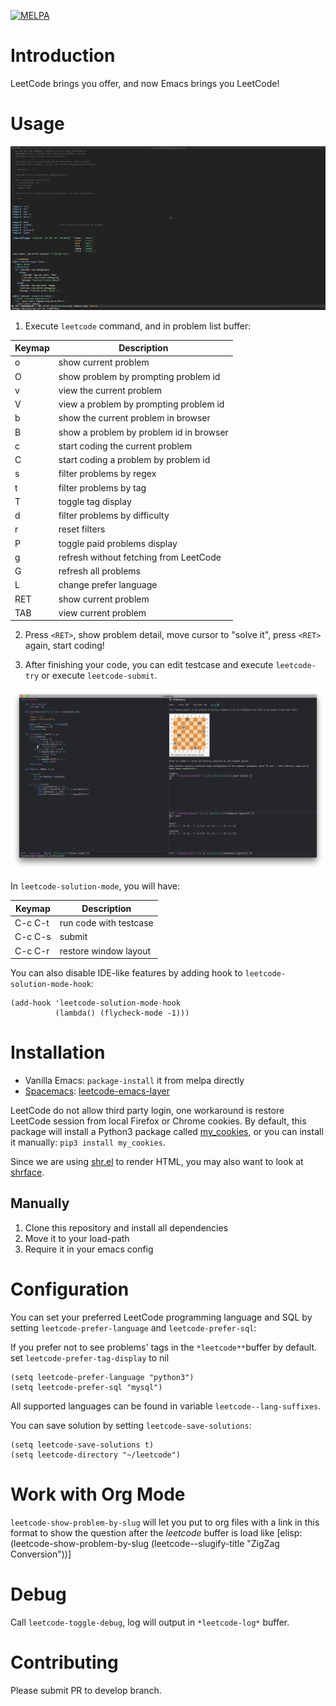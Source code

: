 [![MELPA](https://melpa.org/packages/leetcode-badge.svg)](https://melpa.org/#/leetcode)
# Introduction

LeetCode brings you offer, and now Emacs brings you LeetCode!

# Usage

![screencast](images/screencast.gif)

1. Execute `leetcode` command, and in problem list buffer:

| Keymap | Description                              |
|--------|------------------------------------------|
| o      | show current problem                     |
| O      | show problem by prompting problem id     |
| v      | view the current problem                 |
| V      | view a problem by prompting problem id   |
| b      | show the current problem in browser      |
| B      | show a problem by  problem id in browser |
| c      | start coding the current problem         |
| C      | start coding a problem by problem id     |
| s      | filter problems by regex                 |
| t      | filter problems by tag                   |
| T      | toggle tag display                       |
| d      | filter problems by difficulty            |
| r      | reset filters                            |
| P      | toggle paid problems display             |
| g      | refresh without fetching from LeetCode   |
| G      | refresh all problems                     |
| L      | change prefer language                   |
| RET    | show current problem                     |
| TAB    | view current problem                     |

2. Press `<RET>`, show problem detail, move cursor to "solve it", press `<RET>` again, start coding!

3. After finishing your code, you can edit testcase and execute `leetcode-try` or execute `leetcode-submit`.

![leetcode-submit](images/leetcode-submit.png)


In `leetcode-solution-mode`, you will have:

| Keymap  | Description            |
|---------|------------------------|
| C-c C-t | run code with testcase |
| C-c C-s | submit                 |
| C-c C-r | restore window layout  |

You can also disable IDE-like features by adding hook to `leetcode-solution-mode-hook`:

``` elisp
(add-hook 'leetcode-solution-mode-hook
          (lambda() (flycheck-mode -1)))
```

# Installation

- Vanilla Emacs: `package-install` it from melpa directly
- [Spacemacs](https://github.com/syl20bnr/spacemacs):
  [leetcode-emacs-layer](https://github.com/anmoljagetia/leetcode-emacs-layer)

LeetCode do not allow third party login, one workaround is restore LeetCode session from local Firefox or Chrome cookies. By default, this package will install a Python3 package called [my\_cookies](https://github.com/kaiwk/my_cookies), or you can install it manually: `pip3 install my_cookies`.

Since we are using [shr.el](https://www.emacswiki.org/emacs/HtmlRendering) to render HTML, you may also want to look at [shrface](https://github.com/chenyanming/shrface).

## Manually

1. Clone this repository and install all dependencies
2. Move it to your load-path
3. Require it in your emacs config

# Configuration

You can set your preferred LeetCode programming language and SQL by setting `leetcode-prefer-language` and `leetcode-prefer-sql`:

If you prefer not to see problems' tags in the `*leetcode**`buffer by default. set `leetcode-prefer-tag-display` to nil

```elisp
(setq leetcode-prefer-language "python3")
(setq leetcode-prefer-sql "mysql")
```

All supported languages can be found in variable
`leetcode--lang-suffixes`.

You can save solution by setting `leetcode-save-solutions`:

```elisp
(setq leetcode-save-solutions t)
(setq leetcode-directory "~/leetcode")
```

# Work with Org Mode

`leetcode-show-problem-by-slug` will let you put to org files with a link in this format to show the question after the *leetcode* buffer is load like [elisp:(leetcode-show-problem-by-slug (leetcode--slugify-title "ZigZag Conversion"))]

# Debug

Call `leetcode-toggle-debug`, log will output in `*leetcode-log*` buffer.

# Contributing

Please submit PR to develop branch.

